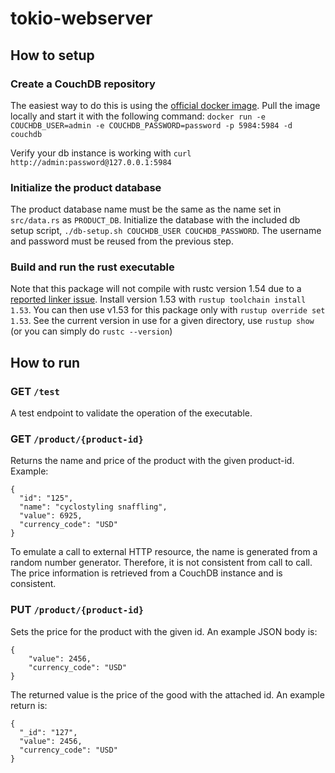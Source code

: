 # tokio-webserver

## How to setup

### Create a CouchDB repository

The easiest way to do this is using the [official docker image](https://hub.docker.com/_/couchdb/). Pull the image locally and start it with the following command:
`docker run -e COUCHDB_USER=admin -e COUCHDB_PASSWORD=password -p 5984:5984 -d couchdb`

Verify your db instance is working with `curl http://admin:password@127.0.0.1:5984`

### Initialize the product database

The product database name must be the same as the name set in `src/data.rs` as `PRODUCT_DB`. Initialize the database with the included db setup script, `./db-setup.sh COUCHDB_USER COUCHDB_PASSWORD`. The username and password must be reused from the previous step.

### Build and run the rust executable
 
Note that this package will not compile with rustc version 1.54 due to a [reported linker issue](https://github.com/rust-lang/rust/issues/88246). Install version 1.53 with `rustup toolchain install 1.53`. You can then use v1.53 for this package only with `rustup override set 1.53`. See the current version in use for a given directory, use `rustup show` (or you can simply do `rustc --version`)

## How to run

### GET `/test`

A test endpoint to validate the operation of the executable. 

### GET `/product/{product-id}`

Returns the name and price of the product with the given product-id. Example:
```
{
  "id": "125",
  "name": "cyclostyling snaffling",
  "value": 6925,
  "currency_code": "USD"
}
```

To emulate a call to external HTTP resource, the name is generated from a random number generator. Therefore, it is not consistent from call to call. The price information is retrieved from a CouchDB instance and is consistent.

### PUT `/product/{product-id}`

Sets the price for the product with the given id. An example JSON body is:
```
{
	"value": 2456,
	"currency_code": "USD"
}
```

The returned value is the price of the good with the attached id. An example return is: 
```
{
  "_id": "127",
  "value": 2456,
  "currency_code": "USD"
}
```